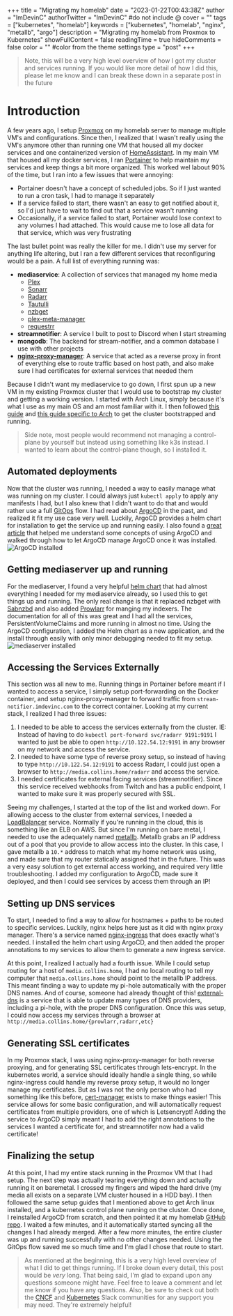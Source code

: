 +++
title = "Migrating my homelab"
date = "2023-01-22T00:43:38Z"
author = "ImDevinC"
authorTwitter = "ImDevinC" #do not include @
cover = ""
tags = ["kubernetes", "homelab"]
keywords = ["kubernetes", "homelab", "nginx", "metallb", "argo"]
description = "Migrating my homelab from Proxmox to Kubernetes"
showFullContent = false
readingTime = true
hideComments = false
color = "" #color from the theme settings
type = "post"
+++
> Note, this will be a very high level overview of how I got my cluster and services running. If you would like more detail of how I did this, please let me know and I can break these down in a separate post in the future
# Introduction
A few years ago, I setup [Proxmox](https://www.proxmox.com/) on my homelab server to manage multiple VM's and configurations. Since then, I realized that I wasn't really using the VM's anymore other than running one VM that housed all my docker services and one containerized version of [HomeAssistant](https://www.home-assistant.io/). In my main VM that housed all my docker services, I ran [Portainer](https://www.portainer.io/) to help maintain my services and keep things a bit more organized. This worked wel labout 90% of the time, but I ran into a few issues that were annoying:
- Portainer doesn't have a concept of scheduled jobs. So if I just wanted to run a cron task, I had to manage it separately
- If a service failed to start, there wasn't an easy to get notified about it, so I'd just have to wait to find out that a service wasn't running
- Occasionally, if a service failed to start, Portainer would lose context to any volumes I had attached. This would cause me to lose all data for that service, which was very frustrating

The last bullet point was really the killer for me. I didn't use my server for anything life altering, but I ran a few different services that reconfiguring would be a pain. A full list of everything running was:
- **mediaservice**: A collection of services that managed my home media
    - [Plex](https://plex.tv)
    - [Sonarr](https://sonarr.tv/)
    - [Radarr](https://radarr.video/)
    - [Tautulli](https://tautulli.com/)
    - [nzbget](https://nzbget.net/)
    - [plex-meta-manager](https://github.com/meisnate12/Plex-Meta-Manager)
    - [requestrr](https://github.com/darkalfx/requestrr)
- **streamnotifier**: A service I built to post to Discord when I start streaming
- **mongodb**: The backend for stream-notifier, and a common database I use with other projects
- **[nginx-proxy-manager](https://nginxproxymanager.com/)**: A service that acted as a reverse proxy in front of everything else to route traffic based on host path, and also make sure I had certificates for external services that needed them

Because I didn't want my mediaservice to go down, I first spun up a new VM in my existing Proxmox cluster that I would use to bootstrap my cluster and getting a working version. I started with Arch Linux, simply because it's what I use as my main OS and am most familiar with it. I then followed [this guide](https://kubernetes.io/docs/setup/production-environment/tools/kubeadm/install-kubeadm/) and [this guide specific to Arch](https://wiki.archlinux.org/title/Kubernetes) to get the cluster bootstrapped and running.
> Side note, most people would recommend not managing a control-plane by yourself but instead using something like k3s instead. I wanted to learn about the control-plane though, so I installed it.

## Automated deployments
Now that the cluster was running, I needed a way to easily manage what was running on my cluster. I could always just `kubectl apply` to apply any manifests I had, but I also knew that I didn't want to do that and would rather use a full [GitOps](https://www.gitops.tech/) flow. I had read about [ArgoCD](https://argoproj.github.io/cd/) in the past, and realized it fit my use case very well. Luckily, ArgoCD provides a helm chart for installation to get the service up and running easily. I also found a [great article](https://kubito.dev/posts/automated-argocd-app-of-apps-installation/) that helped me understand some concepts of using ArgoCD and walked through how to let ArgoCD manage ArgoCD once it was installed.
![ArgoCD installed](/images/argo-install.png)

## Getting mediaserver up and running
For the mediaserver, I found a very helpful [helm chart](https://github.com/kubealex/k8s-mediaserver-helm/tree/master/k8s-mediaserver) that had almost everything I needed for my mediaservice already, so I used this to get things up and running. The only real change is that it replaced nzbget with [Sabnzbd](https://sabnzbd.org/) and also added [Prowlarr](https://github.com/Prowlarr/Prowlarr) for manging my indexers. The documentation for all of this was great and I had all the services, PersistentVolumeClaims and more running in almost no time. Using the ArgoCD configuration, I added the Helm chart as a new application, and the install through easily with only minor debugging needed to fit my setup.
![mediaserver installed](/images/mediaserver-install.png)

## Accessing the Services Externally
This section was all new to me. Running things in Portainer before meant if I wanted to access a service, I simply setup port-forwarding on the Docker container, and setup nginx-proxy-manager to forward traffic from `stream-notifier.imdevinc.com` to the correct container. Looking at my current stack, I realized I had three issues:
1. I needed to be able to access the services externally from the cluster. IE: Instead of having to do `kubectl port-forward svc/radarr 9191:9191` I wanted to just be able to open `http://10.122.54.12:9191` in any browser on my network and access the service.
2. I needed to have some type of reverse proxy setup, so instead of having to type `http://10.122.54.12:9191` to access Radarr, I could just open a browser to `http://media.collins.home/radarr` and access the service.
3. I needed certificates for external facing services (streamnotifier). Since this service received webhooks from Twitch and has a public endpoint, I wanted to make sure it was properly secured with SSL.

Seeing my challenges, I started at the top of the list and worked down. For allowing access to the cluster from external services, I needed a [LoadBalancer](https://kubernetes.io/docs/concepts/services-networking/) service. Normally if you're running in the cloud, this is something like an ELB on AWS. But since I'm running on bare metal, I needed to use the adequately named [metallb](https://metallb.universe.tf/). Metallb grabs an IP address out of a pool that you provide to allow access into the cluster. In this case, I gave metallb a `10.*` address to match what my home network was using, and made sure that my router statically assigned that in the future. This was a very easy solution to get external access working, and required very little troubleshooting. I added my configuration to ArgoCD, made sure it deployed, and then I could see services by access them through an IP!

## Setting up DNS services
To start, I needed to find a way to allow for hostnames + paths to be routed to specific services. Luckily, nginx helps here just as it did with nginx proxy manager. There's a service named [nginx-ingress](https://github.com/kubernetes/ingress-nginx) that does exactly what's needed. I installed the helm chart using ArgoCD, and then added the proper annotations to my services to allow them to generate a new ingress service.

At this point, I realized I actually had a fourth issue. While I could setup routing for a host of `media.collins.home`, I had no local routing to tell my computer that `media.collins.home` should point to the metallb IP address. This meant finding a way to update my pi-hole automatically with the proper DNS names. And of course, someone had already thought of this! [external-dns](https://github.com/kubernetes-sigs/external-dns/) is a service that is able to update many types of DNS providers, including a pi-hole, with the proper DNS configuration. Once this was setup, I could now access my services through a browser at `http://media.collins.home/{prowlarr,radarr,etc}`

## Generating SSL certificates
In my Proxmox stack, I was using nginx-proxy-manager for both reverse proxying, and for generating SSL certificates through lets-encrypt. In the kubernetes world, a service should ideally handle a single thing, so while nginx-ingress could handle my reverse proxy setup, it would no longer manage my certificates. But as I was not the only person who had something like this before, [cert-manager](https://cert-manager.io/) exists to make things easier! This service allows for some basic configuration, and will automatically request certificates from multiple providers, one of which is Letsencrypt! Adding the service to ArgoCD simply meant I had to add the right annotations to the services I wanted a certificate for, and streamnotifer now had a valid certificate!

## Finalizing the setup
At this point, I had my entire stack running in the Proxmox VM that I had setup. The next step was actually tearing everything down and actually running it on baremetal. I crossed my fingers and wiped the hard drive (my media all exists on a separate LVM cluster housed in a HDD bay). I then followed the same setup guides that I mentioned above to get Arch linux installed, and a kubernetes control plane running on the cluster. Once done, I reinstalled ArgoCD from scratch, and then pointed it at my homelab [GitHub repo](https://github.com/imdevinc/homelab). I waited a few minutes, and it automatically started syncing all the changes I had already merged. After a few more minutes, the entire cluster was up and running successfully with no other changes needed. Using the GitOps flow saved me so much time and I'm glad I chose that route to start.

> As mentioned at the beginning, this is a very high level overview of what I did to get things running. If I broke down every detail, this post would be _very_ long. That being said, I'm glad to expand upon any questions someone might have. Feel free to leave a comment and let me know if you have any questions. Also, be sure to check out both the [CNCF](https://communityinviter.com/apps/cloud-native/cncf) and [Kubernetes](https://communityinviter.com/apps/kubernetes/community) Slack communities for any support you may need. They're extremely helpful!
